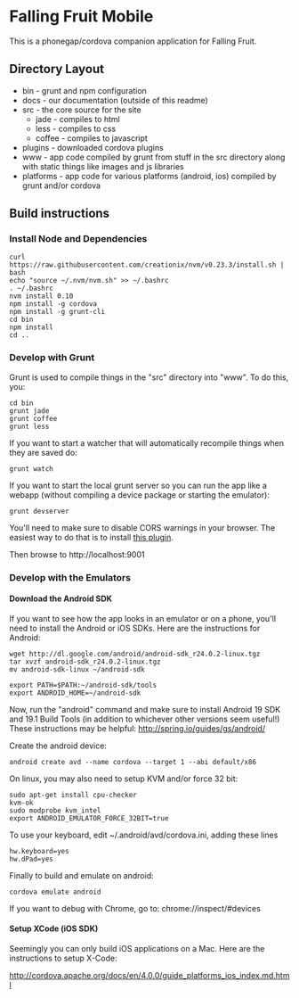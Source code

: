 Falling Fruit Mobile
====================

This is a phonegap/cordova companion application for Falling Fruit.

## Directory Layout

  * bin - grunt and npm configuration
  * docs - our documentation (outside of this readme)
  * src - the core source for the site
    * jade - compiles to html
    * less - compiles to css
    * coffee - compiles to javascript
  * plugins - downloaded cordova plugins
  * www - app code compiled by grunt from stuff in the src directory along with static things like images and js libraries
  * platforms - app code for various platforms (android, ios) compiled by grunt and/or cordova

## Build instructions

### Install Node and Dependencies

```
curl https://raw.githubusercontent.com/creationix/nvm/v0.23.3/install.sh | bash
echo "source ~/.nvm/nvm.sh" >> ~/.bashrc
. ~/.bashrc
nvm install 0.10
npm install -g cordova
npm install -g grunt-cli
cd bin
npm install
cd ..
```

### Develop with Grunt

Grunt is used to compile things in the "src" directory into "www". To do this, you:

```
cd bin
grunt jade
grunt coffee
grunt less
```

If you want to start a watcher that will automatically recompile things when they are saved do:

```
grunt watch
```

If you want to start the local grunt server so you can run the app like a webapp (without compiling a device package or starting the emulator):

```
grunt devserver
```

You'll need to make sure to disable CORS warnings in your browser. The easiest way to do that is to install [this plugin](https://chrome.google.com/webstore/detail/allow-control-allow-origi/nlfbmbojpeacfghkpbjhddihlkkiljbi/related?hl=en).

Then browse to http://localhost:9001

### Develop with the Emulators

#### Download the Android SDK

If you want to see how the app looks in an emulator or on a phone, you'll need to install the Android or iOS SDKs. Here are the instructions for Android:

```
wget http://dl.google.com/android/android-sdk_r24.0.2-linux.tgz
tar xvzf android-sdk_r24.0.2-linux.tgz
mv android-sdk-linux ~/android-sdk

export PATH=$PATH:~/android-sdk/tools 
export ANDROID_HOME=~/android-sdk
```

Now, run the "android" command and make sure to install Android 19 SDK and 19.1 Build Tools (in addition to whichever other versions seem useful!)
These instructions may be helpful: http://spring.io/guides/gs/android/

Create the android device:

```
android create avd --name cordova --target 1 --abi default/x86
```

On linux, you may also need to setup KVM and/or force 32 bit:

```
sudo apt-get install cpu-checker
kvm-ok
sudo modprobe kvm_intel
export ANDROID_EMULATOR_FORCE_32BIT=true
```

To use your keyboard, edit ~/.android/avd/cordova.ini, adding these lines

```
hw.keyboard=yes
hw.dPad=yes
```

Finally to build and emulate on android:

```
cordova emulate android
```

If you want to debug with Chrome, go to: chrome://inspect/#devices

#### Setup XCode (iOS SDK)

Seemingly you can only build iOS applications on a Mac. Here are the instructions to setup X-Code:

http://cordova.apache.org/docs/en/4.0.0/guide_platforms_ios_index.md.html
